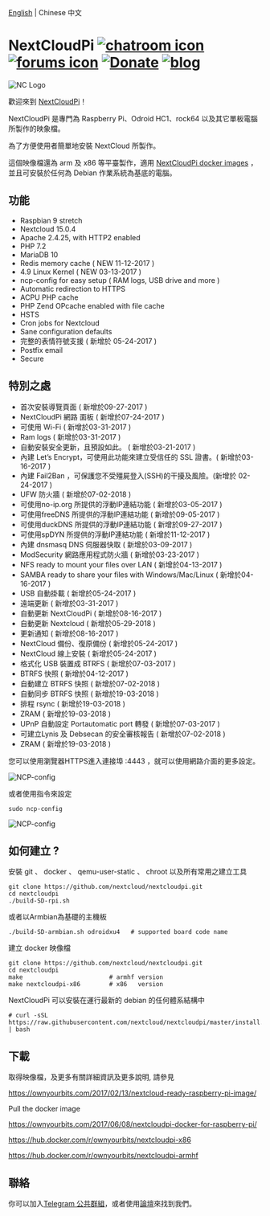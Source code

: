 [English](/README.md) | Chinese 中文


# NextCloudPi [![chatroom icon](https://patrolavia.github.io/telegram-badge/chat.png)](https://t.me/NextCloudPi) [![forums icon](https://img.shields.io/badge/help-forums-blue.svg)](https://help.nextcloud.com/c/support/appliances-docker-snappy-vm) [![Donate](https://img.shields.io/badge/Donate-PayPal-green.svg)](https://www.paypal.com/cgi-bin/webscr?cmd=_donations&business=N8PJHSEQF4G7Y&lc=US&item_name=Own%20Your%20Bits&item_number=NextCloudPi&no_note=1&no_shipping=1&currency_code=EUR&bn=PP%2dDonationsBF%3abtn_donate_LG%2egif%3aNonHosted) [![blog](https://img.shields.io/badge/follow-blog-orange.svg)](https://ownyourbits.com)


![NC Logo](https://ownyourbits.com/wp-content/uploads/2017/11/ncp-square.png)

歡迎來到 [NextCloudPi](https://nextcloudpi.com)！

NextCloudPi 是專門為 Raspberry Pi、Odroid HC1、rock64 以及其它單板電腦所製作的映象檔。

為了方便使用者簡單地安裝 NextCloud 所製作。

這個映像檔還為 arm 及 x86 等平臺製作，適用 [NextCloudPi docker images](https://hub.docker.com/r/ownyourbits/nextcloudpi/) ，並且可安裝於任何為 Debian 作業系統為基底的電腦。

## 功能

 * Raspbian 9 stretch
 * Nextcloud 15.0.4
 * Apache 2.4.25, with HTTP2 enabled
 * PHP 7.2
 * MariaDB 10
 * Redis memory cache ( NEW 11-12-2017 )
 * 4.9 Linux Kernel ( NEW 03-13-2017 )
 * ncp-config for easy setup ( RAM logs, USB drive and more )
 * Automatic redirection to HTTPS
 * ACPU PHP cache
 * PHP Zend OPcache enabled with file cache
 * HSTS
 * Cron jobs for Nextcloud
 * Sane configuration defaults
 * 完整的表情符號支援 ( 新增於 05-24-2017 )
 * Postfix email
 * Secure

## 特別之處

 * 首次安裝導覽頁面 ( 新增於09-27-2017 )
 * NextCloudPi 網路 面板 ( 新增於07-24-2017 )
 * 可使用 Wi-Fi ( 新增於03-31-2017 )
 * Ram logs ( 新增於03-31-2017 )
 * 自動安裝安全更新，且預設如此。 ( 新增於03-21-2017 )
 * 內建 Let’s Encrypt，可使用此功能來建立受信任的 SSL 證書。( 新增於03-16-2017 )
 * 內建 Fail2Ban ，可保護您不受殭屍登入(SSH)的干擾及風險。(新增於 02-24-2017 )
 * UFW 防火牆 ( 新增於07-02-2018 )
 * 可使用no-ip.org 所提供的浮動IP連結功能 ( 新增於03-05-2017 )
 * 可使用freeDNS 所提供的浮動IP連結功能 ( 新增於09-05-2017 )
 * 可使用duckDNS 所提供的浮動IP連結功能  ( 新增於09-27-2017 )
 * 可使用spDYN 所提供的浮動IP連結功能 ( 新增於11-12-2017 )
 * 內建 dnsmasq DNS 伺服器快取 ( 新增於03-09-2017 )
 * ModSecurity 網路應用程式防火牆 ( 新增於03-23-2017 )
 * NFS ready to mount your files over LAN ( 新增於04-13-2017 )
 * SAMBA ready to share your files with Windows/Mac/Linux ( 新增於04-16-2017 )
 * USB 自動掛載 ( 新增於05-24-2017 )
 * 遠端更新 ( 新增於03-31-2017 )
 * 自動更新 NextCloudPi ( 新增於08-16-2017 )
 * 自動更新 Nextcloud ( 新增於05-29-2018 )
 * 更新通知 ( 新增於08-16-2017 )
 * NextCloud 備份、復原備份 ( 新增於05-24-2017 )
 * NextCloud 線上安裝 ( 新增於05-24-2017 )
 * 格式化 USB 裝置成 BTRFS ( 新增於07-03-2017 )
 * BTRFS 快照 ( 新增於04-12-2017 )
 * 自動建立 BTRFS 快照 ( 新增於07-02-2018 )
 * 自動同步 BTRFS 快照 ( 新增於19-03-2018 )
 * 排程 rsync ( 新增於19-03-2018 )
 * ZRAM ( 新增於19-03-2018 )
 * UPnP 自動設定 Portautomatic port 轉發 ( 新增於07-03-2017 )
 * 可建立Lynis 及 Debsecan 的安全審核報告 ( 新增於07-02-2018 )
 * ZRAM ( 新增於19-03-2018 )

您可以使用瀏覽器HTTPS進入連接埠 :4443 ，就可以使用網路介面的更多設定。


![NCP-config](https://ownyourbits.com/wp-content/uploads/2017/07/web-letsencrypt.jpg)

或者使用指令來設定

```
sudo ncp-config
```

![NCP-config](https://ownyourbits.com/wp-content/uploads/2017/03/ncp-conf-700x456.jpg)


## 如何建立 ?

安裝 git 、 docker 、 qemu-user-static 、 chroot 以及所有常用之建立工具

```
git clone https://github.com/nextcloud/nextcloudpi.git
cd nextcloudpi
./build-SD-rpi.sh
```

或者以Armbian為基礎的主機板

```
./build-SD-armbian.sh odroidxu4   # supported board code name
```

建立 docker 映像檔

```
git clone https://github.com/nextcloud/nextcloudpi.git
cd nextcloudpi
make                        # armhf version
make nextcloudpi-x86        # x86   version
```

NextCloudPi 可以安裝在運行最新的 debian 的任何體系結構中

```
# curl -sSL https://raw.githubusercontent.com/nextcloud/nextcloudpi/master/install.sh | bash
```

## 下載

取得映像檔，及更多有關詳細資訊及更多說明, 請參見

https://ownyourbits.com/2017/02/13/nextcloud-ready-raspberry-pi-image/

Pull the docker image

https://ownyourbits.com/2017/06/08/nextcloudpi-docker-for-raspberry-pi/

https://hub.docker.com/r/ownyourbits/nextcloudpi-x86

https://hub.docker.com/r/ownyourbits/nextcloudpi-armhf

## 聯絡

你可以加入[Telegram 公共群組](https://t.me/NextCloudPi)，或者使用[論壇](https://help.nextcloud.com/c/support/appliances-docker-snappy-vm)來找到我們。
